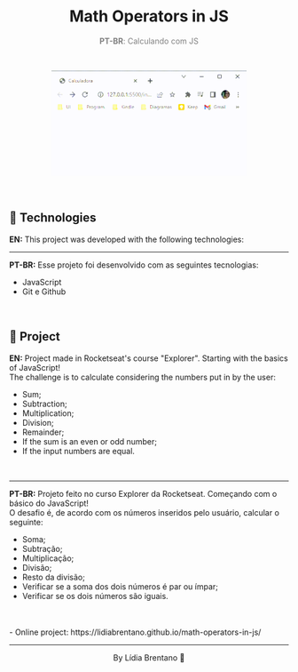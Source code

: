 <h1 align="center">Math Operators in JS</h1>

<p align="center" style="color: gray"><strong>PT-BR</strong>: Calculando com JS</p>
</br>
<p align="center">
<img alt="page-preview" src=".github/calculate.gif" width="70%" >  
</p>
</br>

## 🚀 Technologies 
<strong>EN:</strong> This project was developed with the following technologies:

-----
<strong>PT-BR:</strong> Esse projeto foi desenvolvido com as seguintes tecnologias:

- JavaScript
- Git e Github

</br>

## 📖 Project
<strong>EN:</strong> Project made in Rocketseat's course "Explorer".
Starting with the basics of JavaScript!
</br>
The challenge is to calculate considering the numbers put in by the user: 
- Sum; 
- Subtraction; 
- Multiplication; 
- Division; 
- Remainder; 
- If the sum is an even or odd number; 
- If the input numbers are equal. 
</br>

----
<strong>PT-BR:</strong> Projeto feito no curso Explorer da Rocketseat. Começando com o básico do JavaScript!
</br>
O desafio é, de acordo com os números inseridos pelo usuário, calcular o seguinte:
- Soma; 
- Subtração;
- Multiplicação;
- Divisão;
- Resto da divisão;
- Verificar se a soma dos dois números é par ou ímpar;
- Verificar se os dois números são iguais.
</br>
</br>
- Online project: https://lidiabrentano.github.io/math-operators-in-js/
</br>

-----
<p align="center">By Lídia Brentano 💜</p>